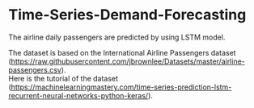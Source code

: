 # Time-Series-Demand-Forecasting
The airline daily passengers are predicted by using LSTM model.

The dataset is based on the International Airline Passengers dataset (https://raw.githubusercontent.com/jbrownlee/Datasets/master/airline-passengers.csv).  
Here is the tutorial of the dataset (https://machinelearningmastery.com/time-series-prediction-lstm-recurrent-neural-networks-python-keras/).